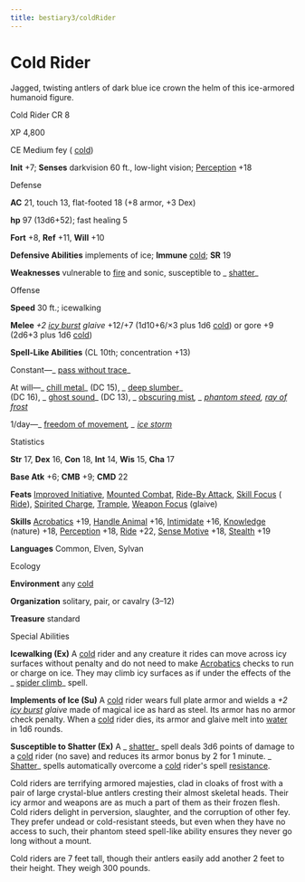 ```yaml
---
title: bestiary3/coldRider
---
```

# Cold Rider

Jagged, twisting antlers of dark blue ice crown the helm of this ice-armored humanoid figure.

Cold Rider CR 8

XP 4,800

CE Medium fey ( [cold](monsters/creatureTypes.md#_cold-subtype))

**Init** +7; **Senses** darkvision 60 ft., low-light vision; [Perception](skills/perception.md#_perception) +18

Defense

**AC** 21, touch 13, flat-footed 18 (+8 armor, +3 Dex)

**hp** 97 (13d6+52); fast healing 5

**Fort** +8, **Ref** +11, **Will** +10

**Defensive Abilities** implements of ice; **Immune** [cold](monsters/creatureTypes.md#_cold-subtype); **SR** 19

**Weaknesses** vulnerable to [fire](monsters/creatureTypes.md#_fire-subtype) and sonic, susceptible to _ [shatter](spells/shatter.md#_shatter)_

Offense

**Speed** 30 ft.; icewalking

**Melee** _+2 [icy burst](magicItems/weapons.md#_weapons-icy-burst) glaive_ +12/+7 (1d10+6/×3 plus 1d6 [cold](monsters/creatureTypes.md#_cold-subtype)) or gore +9 (2d6+3 plus 1d6 [cold](monsters/creatureTypes.md#_cold-subtype))

**Spell-Like Abilities** (CL 10th; concentration +13)

Constant—_ [pass without trace](spells/passWithoutTrace.md#_pass-without-trace)_

At will—_ [chill metal](spells/chillMetal.md#_chill-metal)_ (DC 15), _ [deep slumber](spells/deepSlumber.md#_deep-slumber)_   
(DC 16), _ [ghost sound](spells/ghostSound.md#_ghost-sound)_ (DC 13), _ [obscuring mist](spells/obscuringMist.md#_obscuring-mist)_, _ [phantom steed](spells/phantomSteed.md#_phantom-steed), [ray of frost](spells/rayOfFrost.md#_ray-of-frost)_

1/day—_ [freedom of movement](spells/freedomOfMovement.md#_freedom-of-movement)_, _ [ice storm](spells/iceStorm.md#_ice-storm)_

Statistics

**Str** 17, **Dex** 16, **Con** 18, **Int** 14, **Wis** 15, **Cha** 17

**Base Atk** +6; **CMB** +9; **CMD** 22

**Feats** [Improved Initiative](feats.md#_improved-initiative), [Mounted Combat](feats.md#_mounted-combat), [Ride-By Attack](feats.md#_ride-by-attack), [Skill Focus](feats.md#_skill-focus) ( [Ride](skills/ride.md#_ride)), [Spirited Charge](feats.md#_spirited-charge), [Trample](monsters/universalMonsterRules.md#_trample), [Weapon Focus](feats.md#_weapon-focus) (glaive)

**Skills** [Acrobatics](skills/acrobatics.md#_acrobatics) +19, [Handle Animal](skills/handleAnimal.md#_handle-animal) +16, [Intimidate](skills/intimidate.md#_intimidate) +16, [Knowledge](skills/knowledge.md#_knowledge) (nature) +18, [Perception](skills/perception.md#_perception) +18, [Ride](skills/ride.md#_ride) +22, [Sense Motive](skills/senseMotive.md#_sense-motive) +18, [Stealth](skills/stealth.md#_stealth) +19

**Languages** Common, Elven, Sylvan

Ecology

**Environment** any [cold](monsters/creatureTypes.md#_cold-subtype)

**Organization** solitary, pair, or cavalry (3–12)

**Treasure** standard

Special Abilities

**Icewalking (Ex)** A [cold](monsters/creatureTypes.md#_cold-subtype) rider and any creature it rides can move across icy surfaces without penalty and do not need to make [Acrobatics](skills/acrobatics.md#_acrobatics) checks to run or charge on ice. They may climb icy surfaces as if under the effects of the _ [spider climb](spells/spiderClimb.md#_spider-climb)_ spell.

**Implements of Ice (Su)** A [cold](monsters/creatureTypes.md#_cold-subtype) rider wears full plate armor and wields a _+2 [icy burst](magicItems/weapons.md#_weapons-icy-burst) glaive_ made of magical ice as hard as steel. Its armor has no armor check penalty. When a [cold](monsters/creatureTypes.md#_cold-subtype) rider dies, its armor and glaive melt into [water](monsters/creatureTypes.md#_water-subtype) in 1d6 rounds.

**Susceptible to Shatter (Ex)** A _ [shatter](spells/shatter.md#_shatter)_ spell deals 3d6 points of damage to a [cold](monsters/creatureTypes.md#_cold-subtype) rider (no save) and reduces its armor bonus by 2 for 1 minute. _ [Shatter](spells/shatter.md#_shatter)_ spells automatically overcome a [cold](monsters/creatureTypes.md#_cold-subtype) rider's spell [resistance](monsters/universalMonsterRules.md#_resistance).

Cold riders are terrifying armored majesties, clad in cloaks of frost with a pair of large crystal-blue antlers cresting their almost skeletal heads. Their icy armor and weapons are as much a part of them as their frozen flesh. Cold riders delight in perversion, slaughter, and the corruption of other fey. They prefer undead or cold-resistant steeds, but even when they have no access to such, their phantom steed spell-like ability ensures they never go long without a mount.

Cold riders are 7 feet tall, though their antlers easily add another 2 feet to their height. They weigh 300 pounds.

